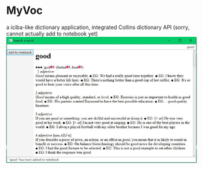 # MyVoc
a iciba-like dictionary application, integrated Collins dictionary API
(sorry, cannot actually add to notebook yet)
![image](https://github.com/helenawang/MyVoc/blob/master/png/make_a_search.JPG)
